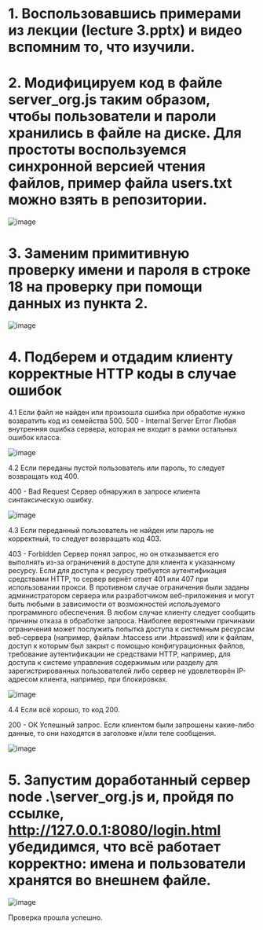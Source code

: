 # 1. Воспользовавшись примерами из лекции (lecture 3.pptx) и видео вспомним то, что изучили. 
# 2. Модифицируем код в файле server_org.js таким образом, чтобы пользователи и пароли хранились в файле на диске. Для простоты воспользуемся синхронной версией чтения файлов, пример файла users.txt можно взять в репозитории.

 ![image](https://user-images.githubusercontent.com/91749695/149932111-06b48996-905c-4cf5-a0a5-3bbf6c6110d4.png)



# 3. Заменим примитивную проверку имени и пароля в строке 18 на проверку при помощи данных из пункта 2.

 ![image](https://user-images.githubusercontent.com/91749695/149932197-c9a6d901-2c2f-4136-880e-298fc6e7bffc.png)


# 4. Подберем и отдадим клиенту корректные HTTP коды в случае ошибок

4.1 Если файл не найден или произошла ошибка при обработке нужно возвратить код из семейства 500.
500 - Internal Server Error Любая внутренняя ошибка сервера, которая не входит в рамки остальных ошибок класса.

![image](https://user-images.githubusercontent.com/91749695/149932220-cb8d9460-4ccd-40c2-b8b7-e52daf288a50.png)

4.2 Если переданы пустой пользователь или пароль, то следует возвращать код 400. 

400 - Bad Request Сервер обнаружил в запросе клиента синтаксическую ошибку.

![image](https://user-images.githubusercontent.com/91749695/149932264-ce07aab5-0143-4c04-a3ca-7ed52648f573.png)


4.3 Если переданный пользователь не найден или пароль не корректный, то следует возвращать код 403.

403 - Forbidden Сервер понял запрос, но он отказывается его выполнять из-за ограничений в доступе для клиента к указанному ресурсу. Если для доступа к ресурсу требуется аутентификация средствами HTTP, то сервер вернёт ответ 401 или 407 при использовании прокси. В противном случае ограничения были заданы администратором сервера или разработчиком веб-приложения и могут быть любыми в зависимости от возможностей используемого программного обеспечения. В любом случае клиенту следует сообщить причины отказа в обработке запроса. Наиболее вероятными причинами ограничения может послужить попытка доступа к системным ресурсам веб-сервера (например, файлам .htaccess или .htpasswd) или к файлам, доступ к которым был закрыт с помощью конфигурационных файлов, требование аутентификации не средствами HTTP, например, для доступа к системе управления содержимым или разделу для зарегистрированных пользователей либо сервер не удовлетворён IP-адресом клиента, например, при блокировках.

![image](https://user-images.githubusercontent.com/91749695/149932280-7c25d20e-fd66-4dd5-b848-df5b826dbd05.png)

 
4.4 Если всё хорошо, то код 200.

200 - ОК Успешный запрос. Если клиентом были запрошены какие-либо данные, то они находятся в заголовке и/или теле сообщения.

![image](https://user-images.githubusercontent.com/91749695/149932292-ec0af487-e596-441d-93cd-4d3a4ebd96ea.png)


# 5. Запустим доработанный сервер node .\server_org.js и, пройдя по ссылке, http://127.0.0.1:8080/login.html убедидимся, что всё работает корректно: имена и пользователи хранятся во внешнем файле.

![image](https://user-images.githubusercontent.com/91749695/149932374-c414bed2-eae2-4e18-92ff-28682d9d2d83.png)

Проверка прошла успешно.

